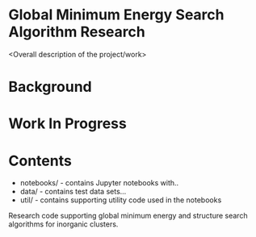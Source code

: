 # Global Minimum Energy Search Algorithm Research

<Overall description of the project/work>

# Background

<Why this is important and what kinds of techniques are out there or you have tried>

# Work In Progress

<what you made>

# Contents

 - notebooks/ - contains Jupyter notebooks with..
 - data/ - contains test data sets...
 - util/ - contains supporting utility code used in the notebooks

Research code supporting global minimum energy and structure search algorithms for inorganic clusters.
